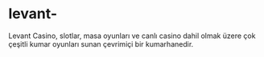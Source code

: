 # levant-
Levant Casino, slotlar, masa oyunları ve canlı casino dahil olmak üzere çok çeşitli kumar oyunları sunan çevrimiçi bir kumarhanedir.
